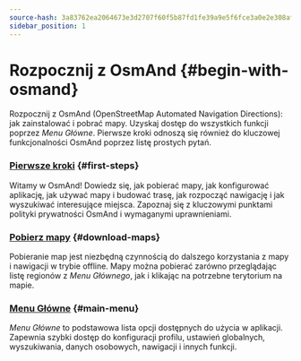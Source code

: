 ```yaml
---
source-hash: 3a83762ea2064673e3d2707f60f5b87fd1fe39a9e5f6fce3a0e2e308af462f25
sidebar_position: 1
---
```


# Rozpocznij z OsmAnd {#begin-with-osmand}

Rozpocznij z OsmAnd (OpenStreetMap Automated Navigation Directions): jak zainstalować i pobrać mapy. Uzyskaj dostęp do wszystkich funkcji poprzez *Menu Główne*. Pierwsze kroki odnoszą się również do kluczowej funkcjonalności OsmAnd poprzez listę prostych pytań.

### [Pierwsze kroki](./first-steps.md) {#first-steps}

Witamy w OsmAnd! Dowiedz się, jak pobierać mapy, jak konfigurować aplikację, jak używać mapy i budować trasę, jak rozpocząć nawigację i jak wyszukiwać interesujące miejsca. Zapoznaj się z kluczowymi punktami polityki prywatności OsmAnd i wymaganymi uprawnieniami.

### [Pobierz mapy](./download-maps.md) {#download-maps}

Pobieranie map jest niezbędną czynnością do dalszego korzystania z mapy i nawigacji w trybie offline. Mapy można pobierać zarówno przeglądając listę regionów z *Menu Głównego*, jak i klikając na potrzebne terytorium na mapie.

### [Menu Główne](./main-menu.md) {#main-menu}

*Menu Główne* to podstawowa lista opcji dostępnych do użycia w aplikacji. Zapewnia szybki dostęp do konfiguracji profilu, ustawień globalnych, wyszukiwania, danych osobowych, nawigacji i innych funkcji.